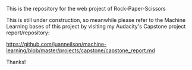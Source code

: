 This is the repository for the web project of Rock-Paper-Scissors

This is still under construction, so meanwhile please refer to the Machine Learning bases of this project by visiting my Audacity's Capstone project report/repository:

https://github.com/juanneilson/machine-learning/blob/master/projects/capstone/capstone_report.md

Thanks!
